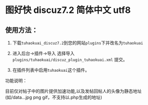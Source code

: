 # 图好快  discuz7.2 简体中文 utf8

## 使用方法：

1. 下载`tuhaokuai_discuz7.2`到您的网站`plugins`下并改名为`tuhaokuai`

2. 进入后台->插件->导入 选择导入 `plugins/tuhaokuai/discuz_plugin_tuhaokuai.xml`  提交。

3. 在插件列表中启用`tuhaokuai`这个插件。

功能说明：

目前仅对帖子中的图片提供加速功能,以及发帖回帖人的头像为静态地址(如/data...jpg png gif，不支持以.php生成的地址)


